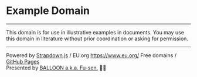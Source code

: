 # Example Domain

___

This domain is for use in illustrative examples in documents. You may use this domain in literature without prior coordination or asking for permission.

___

Powered by 
[Strapdown.js](https://strapdownjs.com/) / 
EU.org https://www.eu.org/ Free domains /
[GitHub Pages](https://pages.github.com/)  
Presented by [BALLOON a.k.a. Fu-sen.](https://balloon.casa/) 🎈😍
